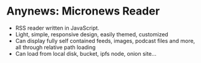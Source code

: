 # Anynews: Micronews Reader

- RSS reader written in JavaScript. 
- Light, simple, responsive design, easily themed, customized
- Can display fully self contained feeds, images, podcast files and more, all through relative path loading
- Can load from local disk, bucket, ipfs node, onion site...

  
